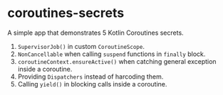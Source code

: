 # coroutines-secrets

A simple app that demonstrates 5 Kotlin Coroutines secrets.

1. `SupervisorJob()` in custom `CoroutineScope`.
2. `NonCancellable` when calling `suspend` functions in `finally` block.
3. `coroutineContext.ensureActive()` when catching general exception inside a coroutine.
4. Providing `Dispatchers` instead of harcoding them.
5. Calling `yield()` in blocking calls inside a coroutine.
